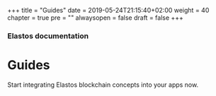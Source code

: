 +++
title = "Guides"
date = 2019-05-24T21:15:40+02:00
weight = 40
chapter = true
pre = ""
alwaysopen = false
draft = false
+++

### Elastos documentation

# Guides

Start integrating Elastos blockchain concepts into your apps now.